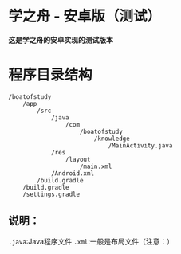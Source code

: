 # 学之舟 - 安卓版（测试）
**这是学之舟的安卓实现的测试版本**

# 程序目录结构
```
/boatofstudy
    /app
        /src
            /java
                /com
                    /boatofstudy
                        /knowledge
                            /MainActivity.java
            /res
                /layout
                    /main.xml
            /Android.xml
        /build.gradle
    /build.gradle
    /settings.gradle
```
**说明：**
---
`.java`:Java程序文件
`.xml`:一般是布局文件（注意：）